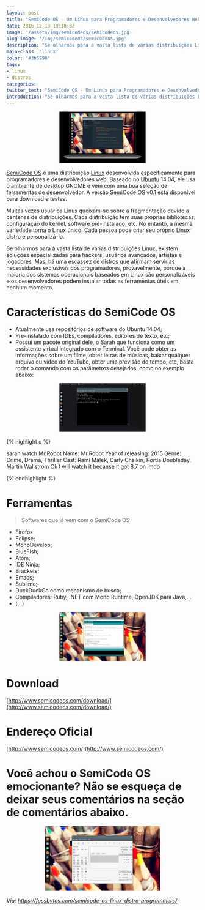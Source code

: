 ```yaml
---
layout: post
title: "SemiCode OS - Um Linux para Programadores e Desenvolvedores Web"
date: 2016-12-19 19:18:32
image: '/assets/img/semicodeos/semicodeos.jpg'
blog-image: '/img/semicodeos/semicodeos.jpg'
description: "Se olharmos para a vasta lista de várias distribuições Linux, existem soluções especializadas para hackers, usuários avançados, artistas e jogadores. Mas, há uma escassez de distros que afirmam servir as necessidades exclusivas dos programadores, provavelmente, porque a maioria dos sistemas operacionais baseados em Linux são personalizáveis e os desenvolvedores podem instalar todas as ferramentas úteis em nenhum momento."
main-class: 'linux'
color: '#3b5998'
tags:
- linux
- distros
categories:
twitter_text: "SemiCode OS - Um Linux para Programadores e Desenvolvedores Web"
introduction: "Se olharmos para a vasta lista de várias distribuições Linux, existem soluções especializadas para hackers, usuários avançados, artistas e jogadores. Mas, há uma escassez de distros que afirmam servir as necessidades exclusivas dos programadores, provavelmente, porque a maioria dos sistemas operacionais baseados em Linux são personalizáveis e os desenvolvedores podem instalar todas as ferramentas úteis em nenhum momento."
---
```


<div style="text-align: center;">
<img src="/assets/img/semicodeos/semicodeos.jpg" alt="blog linux" title="blog linux" width="45%" height="45%" />
</div>

[SemiCode OS](http://www.semicodeos.com/) é uma distribuição [Linux](http://terminalroot.com.br/tags/#linux) desenvolvida especificamente para programadores e desenvolvedores web. Baseado no [Ubuntu](http://terminalroot.com.br/tags/#ubuntu) 14.04, ele usa o ambiente de desktop GNOME e vem com uma boa seleção de ferramentas de desenvolvedor. A versão SemiCode OS v0.1 está disponível para download e testes.

Muitas vezes usuários Linux queixam-se sobre a fragmentação devido a centenas de distribuições. Cada distribuição tem suas próprias bibliotecas, configuração do kernel, software pré-instalado, etc. No entanto, a mesma variedade torna o Linux único. Cada pessoa pode criar seu próprio Linux distro e personalizá-lo.

Se olharmos para a vasta lista de várias distribuições Linux, existem soluções especializadas para hackers, usuários avançados, artistas e jogadores. Mas, há uma escassez de distros que afirmam servir as necessidades exclusivas dos programadores, provavelmente, porque a maioria dos sistemas operacionais baseados em Linux são personalizáveis e os desenvolvedores podem instalar todas as ferramentas úteis em nenhum momento.

# Características do SemiCode OS

* Atualmente usa repositórios de software do Ubuntu 14.04;
* Pré-instalado com IDEs, compiladores, editores de texto, etc;
* Possui um pacote original dele, o Sarah que funciona como um assistente virtual integrado com o Terminal. Você pode obter as informações sobre um filme, obter letras de músicas, baixar qualquer arquivo ou vídeo do YouTube, obter uma previsão do tempo, etc, basta rodar o comando com os parâmetros desejados, como no exemplo abaixo:

<div style="text-align: center;">
<img src="/assets/img/semicodeos/semicode.jpg" alt="blog linux" title="blog linux" width="45%" height="45%" />
</div>

{% highlight c %}

sarah watch Mr.Robot
Name: Mr.Robot
Year of releasing: 2015
Genre: Crime, Drama, Thriller
Cast: Rami Malek, Carly Chaikin, Portia Doubleday, Martin Wallstrom
Ok I will watch it because it got 8.7 on imdb

{% endhighlight %}



# Ferramentas

> Softwares que já vem com o SemiCode OS

* Firefox
* Eclipse; 
* MonoDevelop;
* BlueFish;
* Atom;
* IDE Ninja;
* Brackets;
* Emacs;
* Sublime;
* DuckDuckGo como mecanismo de busca; 
* Compiladores: Ruby, .NET com Mono Runtime, OpenJDK para Java,...
* (...)

<div style="text-align: center;">
<img src="/assets/img/semicodeos/semicodeos1.jpg" alt="blog linux" title="blog linux" width="45%" height="45%" />
</div>

# Download

[http://www.semicodeos.com/download/](http://www.semicodeos.com/download/)

# Endereço Oficial

[http://www.semicodeos.com/](http://www.semicodeos.com/)

# Você achou o SemiCode OS emocionante? Não se esqueça de deixar seus comentários na seção de comentários abaixo.

<div style="text-align: center;">
<img src="/assets/img/semicodeos/semicodeos2.jpg" alt="blog linux" title="blog linux" width="60%" height="60%" />
</div>



*Via: https://fossbytes.com/semicode-os-linux-distro-programmers/*

<script async src="https://pagead2.googlesyndication.com/pagead/js/adsbygoogle.js"></script>

<!-- Informat -->
<ins class="adsbygoogle"
 style="display:block"
 data-ad-client="ca-pub-2838251107855362"
 data-ad-slot="2327980059"
 data-ad-format="auto"
 data-full-width-responsive="true"></ins>

<script>
(adsbygoogle = window.adsbygoogle || []).push({});
</script>

